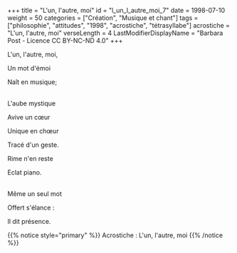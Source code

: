 +++
title = "L'un, l'autre, moi"
id = "l_un_l_autre_moi_7"
date = 1998-07-10
weight = 50
categories = ["Création", "Musique et chant"]
tags = ["philosophie", "attitudes", "1998", "acrostiche", "tétrasyllabe"]
acrostiche = "L'un, l'autre, moi"
verseLength = 4
LastModifierDisplayName = "Barbara Post - Licence CC BY-NC-ND 4.0"
+++

L'un, l'autre, moi,

Un mot d'émoi

Naît en musique;

 \
L'aube mystique

Avive un cœur

Unique en chœur

Tracé d'un geste.

Rime n'en reste

Eclat piano.

 \
Même un seul mot

Offert s'élance :

Il dit présence.

{{% notice style="primary" %}}
Acrostiche : L'un, l'autre, moi
{{% /notice %}}
